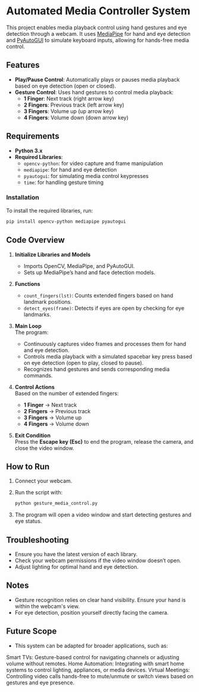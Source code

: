 # Automated Media Controller System

This project enables media playback control using hand gestures and eye detection through a webcam. It uses [MediaPipe](https://google.github.io/mediapipe/) for hand and eye detection and [PyAutoGUI](https://pyautogui.readthedocs.io/en/latest/) to simulate keyboard inputs, allowing for hands-free media control.

## Features

- **Play/Pause Control**: Automatically plays or pauses media playback based on eye detection (open or closed).
- **Gesture Control**: Uses hand gestures to control media playback:
  - **1 Finger**: Next track (right arrow key)
  - **2 Fingers**: Previous track (left arrow key)
  - **3 Fingers**: Volume up (up arrow key)
  - **4 Fingers**: Volume down (down arrow key)

## Requirements

- **Python 3.x**
- **Required Libraries**:
  - `opencv-python`: for video capture and frame manipulation
  - `mediapipe`: for hand and eye detection
  - `pyautogui`: for simulating media control keypresses
  - `time`: for handling gesture timing

### Installation

To install the required libraries, run:

```bash
pip install opencv-python mediapipe pyautogui
```

## Code Overview

1. **Initialize Libraries and Models**  
   - Imports OpenCV, MediaPipe, and PyAutoGUI.
   - Sets up MediaPipe’s hand and face detection models.

2. **Functions**
   - `count_fingers(lst)`: Counts extended fingers based on hand landmark positions.
   - `detect_eyes(frame)`: Detects if eyes are open by checking for eye landmarks.

3. **Main Loop**  
   The program:
   - Continuously captures video frames and processes them for hand and eye detection.
   - Controls media playback with a simulated spacebar key press based on eye detection (open to play, closed to pause).
   - Recognizes hand gestures and sends corresponding media commands.

4. **Control Actions**  
   Based on the number of extended fingers:
   - **1 Finger** → Next track
   - **2 Fingers** → Previous track
   - **3 Fingers** → Volume up
   - **4 Fingers** → Volume down

5. **Exit Condition**  
   Press the **Escape key (Esc)** to end the program, release the camera, and close the video window.

## How to Run

1. Connect your webcam.
2. Run the script with:

   ```bash
   python gesture_media_control.py
   ```

3. The program will open a video window and start detecting gestures and eye status.

## Troubleshooting

- Ensure you have the latest version of each library.
- Check your webcam permissions if the video window doesn’t open.
- Adjust lighting for optimal hand and eye detection.

## Notes

- Gesture recognition relies on clear hand visibility. Ensure your hand is within the webcam's view.
- For eye detection, position yourself directly facing the camera.

##  Future Scope
-  This system can be adapted for broader applications, such as:

Smart TVs: Gesture-based control for navigating channels or adjusting volume without remotes.
Home Automation: Integrating with smart home systems to control lighting, appliances, or media devices.
Virtual Meetings: Controlling video calls hands-free to mute/unmute or switch views based on gestures and eye presence.


